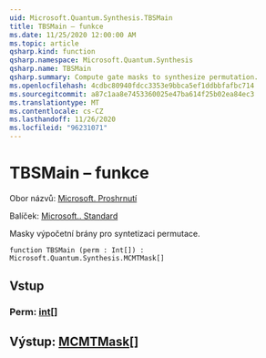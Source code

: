 ```yaml
---
uid: Microsoft.Quantum.Synthesis.TBSMain
title: TBSMain – funkce
ms.date: 11/25/2020 12:00:00 AM
ms.topic: article
qsharp.kind: function
qsharp.namespace: Microsoft.Quantum.Synthesis
qsharp.name: TBSMain
qsharp.summary: Compute gate masks to synthesize permutation.
ms.openlocfilehash: 4cdbc80940fdcc3353e9bbca5ef1ddbbfafbc714
ms.sourcegitcommit: a87c1aa8e7453360025e47ba614f25b02ea84ec3
ms.translationtype: MT
ms.contentlocale: cs-CZ
ms.lasthandoff: 11/26/2020
ms.locfileid: "96231071"
---
```

# <a name="tbsmain-function"></a>TBSMain – funkce

Obor názvů: [Microsoft. Proshrnutí](xref:Microsoft.Quantum.Synthesis)

Balíček: [Microsoft.. Standard](https://nuget.org/packages/Microsoft.Quantum.Standard)


Masky výpočetní brány pro syntetizaci permutace.

```qsharp
function TBSMain (perm : Int[]) : Microsoft.Quantum.Synthesis.MCMTMask[]
```


## <a name="input"></a>Vstup

### <a name="perm--int"></a>Perm: [int](xref:microsoft.quantum.lang-ref.int)[]





## <a name="output--mcmtmask"></a>Výstup: [MCMTMask](xref:Microsoft.Quantum.Synthesis.MCMTMask)[]

